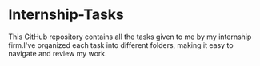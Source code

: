# Internship-Tasks
This GitHub repository contains all the tasks given to me by my internship firm.I've organized each task into different folders, making it easy to navigate and review my work.
